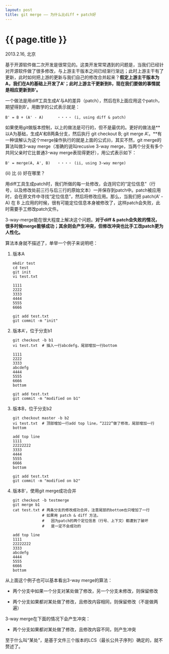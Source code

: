 ```yaml
---
layout: post
title: git merge ―― 为什么比diff + patch好
---
```


{{ page.title }}
================

<p class="meta">2013.2.16, 北京</p>

基于开源软件做二次开发是很常见的。这类开发常常遇到的问题是，当我们已经针对开源软件做了很多修改，与上游主干版本之间已经渐行渐远；此时上游主干有了更新，此时如何把上游的更新与我们自己的修改合并起来？**假定上游主干版本为A，我们在A的基础上开发了A'；此时上游主干更新到B，现在我们要做的事情就是相应更新到B'。**

一个做法是用diff工具生成A'与A的差异（patch），然后在B上面应用这个patch，期望得到B'。用数学的公式表示就是：

`B' = B + (A' - A)      ・・・・ (i, using diff & patch)`

如果使用git做版本控制，以上的做法是可行的，但不是最优的。更好的做法是**以A为基础，生成A'和B两条分支，然后执行 git checkout B; git merge A'。**有一种误解认为这个merge操作执行的就是上面的公式(i)，其实不然，git merge的算法叫做3-way merge（准确的说叫recusive 3-way merge，当两个分支有多个共同父亲时它比普通3-way merge表现得更好），用公式表示如下：

`B' = merge(A, A', B)   ・・・・ (ii, using 3-way merge)`

(ii) 比 (i) 好在哪里？

用diff工具生成patch时，我们所做的每一处修改，会连同它的“定位信息”（行号，以及修改处前三行与后三行的原始文本）一并保存到patch中。patch被应用时，会在原文件中寻找“定位信息”，然后将修改应用。那么，当我们把 patch(A' - A) 在 B 上应用的时候，很有可能定位信息本身被修改了，这样patch会失败，此时需要手工修改patch文件。

3-way-merge能在很大程度上解决这个问题。**对于diff & patch会失败的情况，很多时候merge能够成功；其余则会产生冲突，但修改冲突也比手工改patch更为人性化。**

算法本身就不描述了，单举一个例子来说明吧：

1. 版本A

       mkdir test
       cd test
       git init 
       vi test.txt

       1111
       2222
       3333
       4444
       5555
       6666

       git add test.txt
       git commit -m "init"


2. 版本A'，位于分支b1

       git checkout -b b1
       vi test.txt  # 插入一行abcdefg，尾部增加一行bottom

       1111
       2222
       3333
       abcdefg
       4444
       5555
       6666
       bottom

       git add test.txt
       git commit -m "modified on b1"

3. 版本B，位于分支b2

       git checkout master -b b2
       vi test.txt  # 顶部增加一行add top line，“2222”做了修改，尾部增加一行bottom

       add top line
       1111
       22222222
       3333
       4444
       5555
       6666
       bottom

       git add test.txt
       git commit -m "modified on b2"

4. 版本B'，使用git merge成功合并

       git checkout -b testmerge
       git merge b1
       cat test.txt # 两条分支的修改成功合并，注意尾部的bottom也只增加了一行
                    # 如果用 patch & diff 方法，
                    #   因为patch的两个定位信息（行号、上下文）都遭到了破坏
                    #   是一定不会成功的

       add top line
       1111
       22222222
       3333
       abcdefg
       4444
       5555
       6666
       bottom

从上面这个例子也可以基本看出3-way merge的算法：

* 两个分支中如果一个分支对某处做了修改，另一个分支未修改，则保留修改 

* 两个分支如果都对某处做了修改，且修改内容相同，则保留修改（不是做两遍）

3-way merge在下面的情况下会产生冲突：

* 两个分支如果都对某处做了修改，且修改内容不同，则产生冲突

至于什么叫“某处”，是基于文件三个版本的LCS（最长公共子序列）确定的，就不赘述了。  
